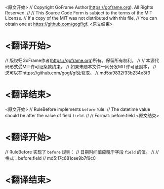 
<原文开始>
// Copyright GoFrame Author(https://goframe.org). All Rights Reserved.
//
// This Source Code Form is subject to the terms of the MIT License.
// If a copy of the MIT was not distributed with this file,
// You can obtain one at https://github.com/gogf/gf.
<原文结束>

# <翻译开始>
// 版权归GoFrame作者(https://goframe.org)所有。保留所有权利。
//
// 本源代码形式受MIT许可证条款约束。
// 如果未随本文件一同分发MIT许可证副本，
// 您可以在https://github.com/gogf/gf处获取。
// md5:a9832f33b234e3f3
# <翻译结束>


<原文开始>
// RuleBefore implements `before` rule:
// The datetime value should be after the value of field `field`.
//
// Format: before:field
<原文结束>

# <翻译开始>
// RuleBefore 实现了 `before` 规则：
// 日期时间值应晚于字段 `field` 的值。
//
// 格式：before:field
// md5:17c681cee9b7f9c0
# <翻译结束>

